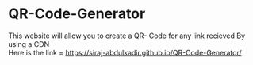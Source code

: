 # QR-Code-Generator
This website will allow you to create a QR- Code for any link recieved
By using a CDN
<br>
Here is the link = https://siraj-abdulkadir.github.io/QR-Code-Generator/
